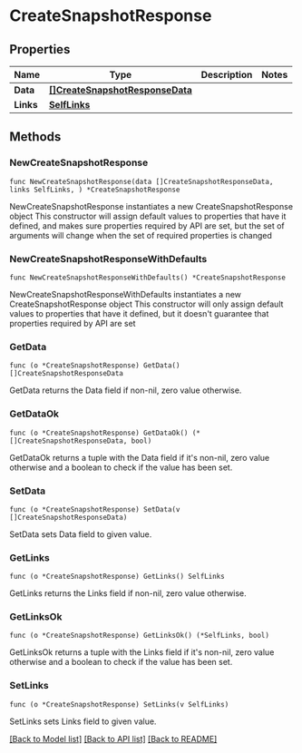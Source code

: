 # CreateSnapshotResponse

## Properties

Name | Type | Description | Notes
------------ | ------------- | ------------- | -------------
**Data** | [**[]CreateSnapshotResponseData**](CreateSnapshotResponseData.md) |  | 
**Links** | [**SelfLinks**](SelfLinks.md) |  | 

## Methods

### NewCreateSnapshotResponse

`func NewCreateSnapshotResponse(data []CreateSnapshotResponseData, links SelfLinks, ) *CreateSnapshotResponse`

NewCreateSnapshotResponse instantiates a new CreateSnapshotResponse object
This constructor will assign default values to properties that have it defined,
and makes sure properties required by API are set, but the set of arguments
will change when the set of required properties is changed

### NewCreateSnapshotResponseWithDefaults

`func NewCreateSnapshotResponseWithDefaults() *CreateSnapshotResponse`

NewCreateSnapshotResponseWithDefaults instantiates a new CreateSnapshotResponse object
This constructor will only assign default values to properties that have it defined,
but it doesn't guarantee that properties required by API are set

### GetData

`func (o *CreateSnapshotResponse) GetData() []CreateSnapshotResponseData`

GetData returns the Data field if non-nil, zero value otherwise.

### GetDataOk

`func (o *CreateSnapshotResponse) GetDataOk() (*[]CreateSnapshotResponseData, bool)`

GetDataOk returns a tuple with the Data field if it's non-nil, zero value otherwise
and a boolean to check if the value has been set.

### SetData

`func (o *CreateSnapshotResponse) SetData(v []CreateSnapshotResponseData)`

SetData sets Data field to given value.


### GetLinks

`func (o *CreateSnapshotResponse) GetLinks() SelfLinks`

GetLinks returns the Links field if non-nil, zero value otherwise.

### GetLinksOk

`func (o *CreateSnapshotResponse) GetLinksOk() (*SelfLinks, bool)`

GetLinksOk returns a tuple with the Links field if it's non-nil, zero value otherwise
and a boolean to check if the value has been set.

### SetLinks

`func (o *CreateSnapshotResponse) SetLinks(v SelfLinks)`

SetLinks sets Links field to given value.



[[Back to Model list]](../README.md#documentation-for-models) [[Back to API list]](../README.md#documentation-for-api-endpoints) [[Back to README]](../README.md)


